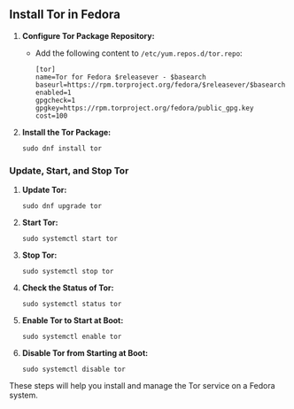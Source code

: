 ## Install Tor in Fedora

1. **Configure Tor Package Repository:**
   - Add the following content to `/etc/yum.repos.d/tor.repo`:
     ```
     [tor]
     name=Tor for Fedora $releasever - $basearch
     baseurl=https://rpm.torproject.org/fedora/$releasever/$basearch
     enabled=1
     gpgcheck=1
     gpgkey=https://rpm.torproject.org/fedora/public_gpg.key
     cost=100
     ```

2. **Install the Tor Package:**
   ```
   sudo dnf install tor
   ```

### Update, Start, and Stop Tor

1. **Update Tor:**
   ```
   sudo dnf upgrade tor
   ```

2. **Start Tor:**
   ```
   sudo systemctl start tor
   ```

3. **Stop Tor:**
   ```
   sudo systemctl stop tor
   ```

4. **Check the Status of Tor:**
   ```
   sudo systemctl status tor
   ```

5. **Enable Tor to Start at Boot:**
   ```
   sudo systemctl enable tor
   ```

6. **Disable Tor from Starting at Boot:**
   ```
   sudo systemctl disable tor
   ```

These steps will help you install and manage the Tor service on a Fedora system.
